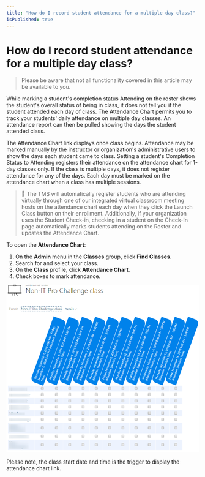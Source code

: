 ```yaml
---
title: "How do I record student attendance for a multiple day class?"
isPublished: true
---
```


# How do I record student attendance for a multiple day class?

> Please be aware that not all functionality covered in this article may be available to you.

While marking a student's completion status Attending on the roster shows the student's overall status of being in class, it does not tell you if the student attended each day of class. The Attendance Chart permits you to track your students' daily attendance on multiple day classes. An attendance report can then be pulled showing the days the student attended class.

The Attendance Chart link displays once class begins. Attendance may be marked manually by the instructor or organization's administrative users to show the days each student came to class. Setting a student's Completion Status to Attending registers their attendance on the attendance chart for 1-day classes only. If the class is multiple days, it does not register attendance for any of the days. Each day must be marked on the attendance chart when a class has multiple sessions.

> :small_blue_diamond: The TMS will automatically register students who are attending virtually through one of our integrated virtual classroom meeting hosts on the attendance chart each day when they click the Launch Class button on their enrollment. Additionally, if your organization uses the Student Check-in, checking in a student on the Check-In page automatically marks students attending on the Roster and updates the Attendance Chart.

To open the **Attendance Chart**:
1.	On the **Admin** menu in the **Classes** group, click **Find Classes**.
2.	Search for and select your class.
3.	On the **Class** profile, click **Attendance Chart**.
4.	Check boxes to mark attendance.

![](/tms/images/attendance-chart.png)

Please note, the class start date and time is the trigger to display the attendance chart link.
